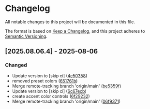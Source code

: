# Changelog

All notable changes to this project will be documented in this file.

The format is based on [Keep a Changelog](https://keepachangelog.com/en/1.0.0/),
and this project adheres to [Semantic Versioning](https://semver.org/spec/v2.0.0.html).

## [2025.08.06.4] - 2025-08-06

### Changed

* Update version to  [skip ci] ([4c50358](https://github.com/N6REJ/mod_bearslivesearch/commit/4c50358))
* removed preset colors ([651761b](https://github.com/N6REJ/mod_bearslivesearch/commit/651761b))
* Merge remote-tracking branch 'origin/main' ([be5359f](https://github.com/N6REJ/mod_bearslivesearch/commit/be5359f))
* Update version to  [skip ci] ([6c67ecb](https://github.com/N6REJ/mod_bearslivesearch/commit/6c67ecb))
* create accent color controls ([6f29232](https://github.com/N6REJ/mod_bearslivesearch/commit/6f29232))
* Merge remote-tracking branch 'origin/main' ([06f9371](https://github.com/N6REJ/mod_bearslivesearch/commit/06f9371))

